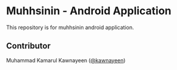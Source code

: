 Muhhsinin - Android Application
===============================

This repository is for muhhsinin android application. 

Contributor
-----------
Muhammad Kamarul Kawnayeen ([@kawnayeen](https://github.com/kawnayeen))